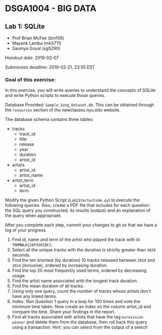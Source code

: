 # DSGA1004 - BIG DATA
## Lab 1: SQLite
- Prof Brian McFee (bm106)
- Mayank Lamba (mk5711)
- Saumya Goyal (sg5290)

					
*Handout date*: 2019-02-07

*Submission deadline*: 2019-02-21, 23:55 EST

### Goal of this exercise:
In this exercise, you will write queries to understand the concepts of SQLite and write Python scripts to execute those queries.	
			

Database Provided:  `Sample_Song_Dataset.db`.  This can be obtained through the
`resources` section of the newclasses.nyu.edu website.

The database schema contains three tables:

- tracks
    - track_id
    - title
    - release
    - year
    - duration
    - artist_id
- artists
    - artist_id
    - artist_name
- artist_term
    - artist_id
    - term


Modify the given Python Script (`Lab1StarterCode.py`) to execute the following queries. Also, create a PDF file that includes for each question: the SQL query you constructed, its results (output) and an  explanation of the query when appropriate.

After you complete each step, commit your changes to git so that we have a log of your progress.
	
1. Find id, name and term of the artist who played the track with id `TRMMWLD128F9301BF2`.
2. Select all the unique tracks with the duration is strictly greater than `3020` seconds. 
3. Find the ten shortest (by duration) 10 tracks released between `2010` and `2014` (inclusive), ordered by increasing duration.
4. Find the top 20 most frequently used terms, ordered by decreasing usage.
5. Find the artist name associated with the longest track duration.
6. Find the mean duration of all tracks.
7. Using only one query, count the number of tracks whose artists don't have any linked terms.
8. Index- Run Question 1 query in a loop for 100 times and note the minimum time taken. Now create an index on the column artist_id and compare the time. Share your findings in the report.
9. Find all tracks associated with artists that have the tag `eurovision winner` and delete them from the database, then roll back this query using a transaction.  Hint: you can select from the output of a select!

